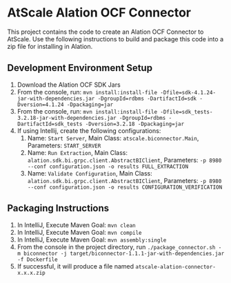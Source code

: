 # AtScale Alation OCF Connector

This project contains the code to create an Alation OCF Connector to AtScale. Use the following instructions to build and package this code into a zip file for installing in Alation.

## Development Environment Setup
1. Download the Alation OCF SDK Jars
2. From the console, run: `mvn install:install-file -Dfile=sdk-4.1.24-jar-with-dependencies.jar -DgroupId=rdbms -DartifactId=sdk -Dversion=4.1.24 -Dpackaging=jar`
3. From the console, run: `mvn install:install-file -Dfile=sdk_tests-3.2.18-jar-with-dependencies.jar -DgroupId=rdbms -DartifactId=sdk_tests -Dversion=3.2.18 -Dpackaging=jar`
4. If using Intellij, create the following configurations:
   1. Name: `Start Server`, Main Class: `atscale.biconnector.Main`, Parameters: `START_SERVER`
   2. Name: `Run Extraction`, Main Class: `alation.sdk.bi.grpc.client.AbstractBIClient`, Parameters: `-p 8980 --conf configuration.json -o results FULL_EXTRACTION`
   3. Name: `Validate Configuration`, Main Class: `alation.sdk.bi.grpc.client.AbstractBIClient`, Parameters: `-p 8980 --conf configuration.json -o results CONFIGURATION_VERIFICATION`

## Packaging Instructions
1. In IntelliJ, Execute Maven Goal: `mvn clean`
2. In IntelliJ, Execute Maven Goal: `mvn compile`
3. In IntelliJ, Execute Maven Goal: `mvn assembly:single`
4. From the console in the project directory, run `./package_connector.sh -m biconnector -j target/biconnector-1.1.1-jar-with-dependencies.jar -f Dockerfile`
5. If successful, it will produce a file named `atscale-alation-connector-x.x.x.zip`
